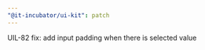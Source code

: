```yaml
---
"@it-incubator/ui-kit": patch
---
```


UIL-82 fix: add input padding when there is selected value
  